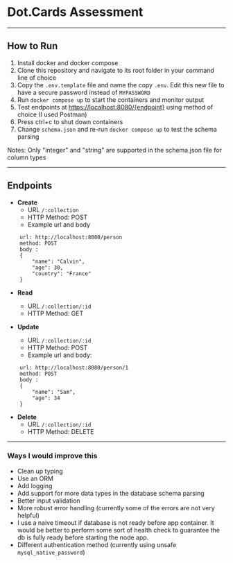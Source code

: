 
# Dot.Cards Assessment

***

## How to Run

1. Install docker and docker compose
2. Clone this repository and navigate to its root folder in your command line of choice
3. Copy the ```.env.template``` file and name the copy ```.env```. Edit this new file to have a secure password instead of ```MYPASSWORD```
4. Run ```docker compose up``` to start the containers and monitor output
5. Test endpoints at [https://localhost:8080/{endpoint}](https://localhost:8080/) using method of choice (I used Postman)
6. Press ctrl+c to shut down containers
7. Change ```schema.json``` and re-run ```docker compose up``` to test the schema parsing

Notes: Only "integer" and "string" are supported in the schema.json file for column types

***

## Endpoints

- **Create** 
  - URL ```/:collection```
  - HTTP Method: POST 
  - Example url and body

```
    url: http://localhost:8080/person
    method: POST
    body :
    {
        "name": "Calvin",
        "age": 30,
        "country": "France"
    }
```

- **Read**
    - URL ```/:collection/:id```
    - HTTP Method: GET

- **Update**
    - URL ```/:collection/:id```
    - HTTP Method: POST
    - Example url and body:

```
    url: http://localhost:8080/person/1
    method: POST
    body :
    {
        "name": "Sam",
        "age": 34
    }
```

- **Delete**
    - URL ```/:collection/:id```
    - HTTP Method: DELETE

***

### Ways I would improve this

- Clean up typing
- Use an ORM
- Add logging
- Add support for more data types in the database schema parsing
- Better input validation
- More robust error handling (currently some of the errors are not very helpful)
- I use a naive timeout if database is not ready before app container. It would be better to perform some sort of health check 
to guarantee the db is fully ready before starting the node app.
- Different authentication method (currently using unsafe ```mysql_native_password```)
